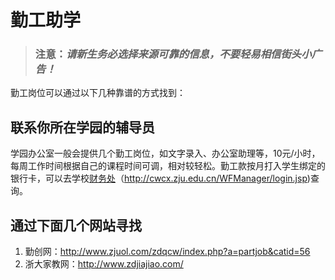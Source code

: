 # 勤工助学

> ### __注意：__*请新生务必选择来源可靠的信息，不要轻易相信街头小广告！*

勤工岗位可以通过以下几种靠谱的方式找到：

## 联系你所在学园的辅导员

学园办公室一般会提供几个勤工岗位，如文字录入、办公室助理等，10元/小时，每周工作时间根据自己的课程时间可调，相对较轻松。勤工款按月打入学生绑定的银行卡，可以去学校[财务处](http://cwcx.zju.edu.cn/WFManager/login.jsp)（<http://cwcx.zju.edu.cn/WFManager/login.jsp>)查询。

## 通过下面几个网站寻找
1. 勤创网：<http://www.zjuol.com/zdqcw/index.php?a=partjob&catid=56>
2. 浙大家教网：<http://www.zdjiajiao.com/>